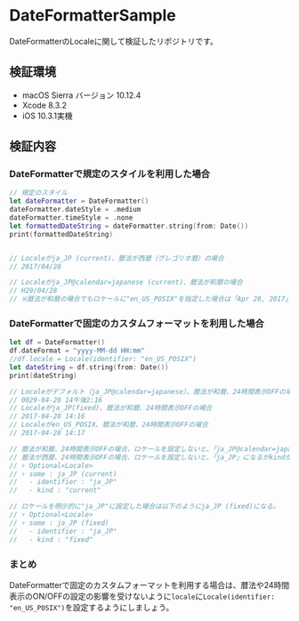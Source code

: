 # DateFormatterSample
DateFormatterのLocaleに関して検証したリポジトリです。

## 検証環境
- macOS Sierra バージョン 10.12.4
- Xcode 8.3.2
- iOS 10.3.1実機

## 検証内容

### DateFormatterで規定のスタイルを利用した場合

``` swift
// 規定のスタイル
let dateFormatter = DateFormatter()
dateFormatter.dateStyle = .medium
dateFormatter.timeStyle = .none
let formattedDateString = dateFormatter.string(from: Date())
print(formattedDateString)


// Localeがja_JP (current)、暦法が西暦（グレゴリオ暦）の場合
// 2017/04/28

// Localeがja_JP@calendar=japanese (current)、暦法が和暦の場合
// H29/04/28
// ※暦法が和暦の場合でもロケールに"en_US_POSIX"を指定した場合は「Apr 28, 2017」になる
```

### DateFormatterで固定のカスタムフォーマットを利用した場合

``` swift
let df = DateFormatter()
df.dateFormat = "yyyy-MM-dd HH:mm"
//df.locale = Locale(identifier: "en_US_POSIX")
let dateString = df.string(from: Date())
print(dateString)

// Localeがデフォルト（ja_JP@calendar=japanese）、暦法が和暦、24時間表示OFFの場合
// 0029-04-28 14午後2:16
// Localeがja_JP(fixed)、暦法が和暦、24時間表示OFFの場合
// 2017-04-28 14:16
// Localeがen_US_POSIX、暦法が和暦、24時間表示OFFの場合
// 2017-04-28 14:17

// 暦法が和暦、24時間表示OFFの場合、ロケールを設定しないと、「ja_JP@calendar=japanese」になる
// 暦法が西暦、24時間表示OFFの場合、ロケールを設定しないと、「ja_JP」になるがkindがcurrentのため、「2017-04-28 14午後2:20」のような表示になってしまう。
// ▿ Optional<Locale>
// ▿ some : ja_JP (current)
//   - identifier : "ja_JP"
//   - kind : "current"

// ロケールを明示的に"ja_JP"に設定した場合は以下のようにja_JP (fixed)になる。
// ▿ Optional<Locale>
// ▿ some : ja_JP (fixed)
//   - identifier : "ja_JP"
//   - kind : "fixed"
```

### まとめ
DateFormatterで固定のカスタムフォーマットを利用する場合は、暦法や24時間表示のON/OFFの設定の影響を受けないように`locale`に`Locale(identifier: "en_US_POSIX")`を設定するようにしましょう。

